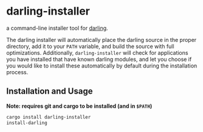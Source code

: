 # darling-installer

a command-line installer tool for [darling](https://github.com/darling-package-manager/darling). 

The darling installer will automatically place the darling source in the proper directory, add it to your `PATH` variable, and build the source with full optimizations. Additionally, `darling-installer` will check for applications you have installed that have known darling modules, and let you choose if you would like to install these automatically by default during the installation process.

## Installation and Usage

**Note: requires git and cargo to be installed (and in `$PATH`)**

```bash
cargo install darling-installer
install-darling
```